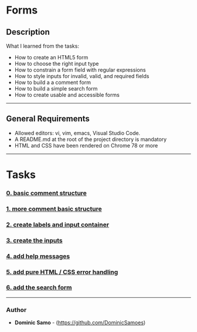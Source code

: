 # Forms

## Description

What I learned from the tasks:

* How to create an HTML5 form
* How to choose the right input type
* How to constrain a form field with regular expressions
* How to style inputs for invalid, valid, and required fields
* How to build a a comment form
* How to build a simple search form
* How to create usable and accessible forms

---

## General Requirements
* Allowed editors: vi, vim, emacs, Visual Studio Code.
* A README.md at the root of the project directory is mandatory
* HTML and CSS have been rendered on Chrome 78 or more

---

# Tasks

### [0. basic comment structure](./01-article.html)

### [1. more comment basic structure](./02-article.html)

### [2. create labels and input container](./03-styles.css)

### [3. create the inputs](./04-article.html)

### [4. add help messages](./05-article.html)

### [5. add pure HTML / CSS error handling](./06-styles.css)

### [6. add the search form](./07-article.html)



---

### Author
* **Dominic Samo** - (https://github.com/DominicSamoes)
